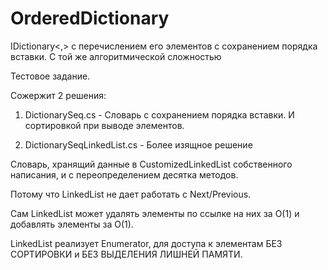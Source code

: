 # OrderedDictionary
IDictionary&lt;,> с перечислением его элементов с сохранением порядка вставки. С той же алгоритмической сложностью

Тестовое задание.


Сожержит 2 решения:
1) DictionarySeq.cs - Словарь с сохранением порядка вставки. И сортировкой при выводе элементов.

2) DictionarySeqLinkedList.cs - Более изящное решение

Словарь, хранящий данные в CustomizedLinkedList собственного написания, и с переопределением десятка методов.

Потому что LinkedList не дает работать с Next/Previous.

Сам LinkedList может удалять элементы по ссылке на них за О(1) и добавлять элементы за О(1).

LinkedList реализует Enumerator, для доступа к элементам БЕЗ СОРТИРОВКИ и БЕЗ ВЫДЕЛЕНИЯ ЛИШНЕЙ ПАМЯТИ.

